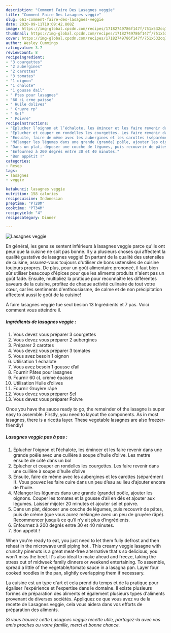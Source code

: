 ```yaml
---
description: "Comment Faire Des Lasagnes veggie"
title: "Comment Faire Des Lasagnes veggie"
slug: 661-comment-faire-des-lasagnes-veggie
date: 2020-09-11T19:09:42.808Z
image: https://img-global.cpcdn.com/recipes/17182749786f147f/751x532cq70/lasagnes-veggie-photo-principale-de-la-recette.jpg
thumbnail: https://img-global.cpcdn.com/recipes/17182749786f147f/751x532cq70/lasagnes-veggie-photo-principale-de-la-recette.jpg
cover: https://img-global.cpcdn.com/recipes/17182749786f147f/751x532cq70/lasagnes-veggie-photo-principale-de-la-recette.jpg
author: Wesley Cummings
ratingvalue: 3.7
reviewcount: 8
recipeingredient:
- "3 courgettes"
- "2 aubergines"
- "2 carottes"
- "3 tomates"
- "1 oignon"
- "1 chalote"
- "1 gousse dail"
- " Ptes pour lasagnes"
- "60 cL crme paisse"
- " Huile dolives"
- " Gruyre rp"
- " Sel"
- " Poivre"
recipeinstructions:
- "Éplucher l’oignon et l’échalote, les émincer et les faire revenir dans une grande poêle avec une cuillère à soupe d’huile d’olive. Les mettre ensuite de côté dans un bol"
- "Éplucher et couper en rondelles les courgettes. Les faire revenir dans une cuillère à soupe d’huile d’olive"
- "Ensuite, faire de même avec les aubergines et les carottes (séparément !). Vous pouvez les faire cuire dans un peu d’eau au lieu d’ajouter encore de l’huile."
- "Mélanger les légumes dans une grande (grande) poêle, ajouter les oignons. Couper les tomates et la gousse d’ail en dés et ajouter aux légumes. Laisser mijoter 20 minutes et ajouter sel et poivre."
- "Dans un plat, déposer une couche de légumes, puis recouvrir de pâtes, puis de crème (que vous aurez mélangée avec un peu de gruyère râpé). Recommencer jusqu’à ce qu’il n’y ait plus d’ingrédients."
- "Enfournez à 200 degrés entre 30 et 40 minutes."
- "Bon appétit !"
categories:
- Resep
tags:
- lasagnes
- veggie

katakunci: lasagnes veggie 
nutrition: 158 calories
recipecuisine: Indonesian
preptime: "PT20M"
cooktime: "PT34M"
recipeyield: "4"
recipecategory: Dinner

---
```



![Lasagnes veggie](https://img-global.cpcdn.com/recipes/17182749786f147f/751x532cq70/lasagnes-veggie-photo-principale-de-la-recette.jpg)

En général, les gens se sentent inférieurs à lasagnes veggie parce qu'ils ont peur que la cuisine ne soit pas bonne. Il y a plusieurs choses qui affectent la qualité gustative de lasagnes veggie! En partant de la qualité des ustensiles de cuisine, assurez-vous toujours d'utiliser de bons ustensiles de cuisine toujours propres. De plus, pour un goût alimentaire prononcé, il faut bien sûr utiliser beaucoup d'épices pour que les aliments produits n'aient pas un goût fade. Ensuite, multipliez la pratique pour reconnaître les différentes saveurs de la cuisine, profitez de chaque activité culinaire de tout votre cœur, car les sentiments d'enthousiasme, de calme et de non précipitation affectent aussi le goût de la cuisine!

<!--inarticleads1-->

À faire lasagnes veggie tue seul besion 13 Ingrédients et 7 pas. Voici comment vous atteindre il.

##### Ingrédients de lasagnes veggie :

1. Vous devez vous préparer 3 courgettes
1. Vous devez vous préparer 2 aubergines
1. Préparer 2 carottes
1. Vous devez vous préparer 3 tomates
1. Vous avez besoin 1 oignon
1. Utilisation 1 échalote
1. Vous avez besoin 1 gousse d’ail
1. Fournir  Pâtes pour lasagnes
1. Fournir 60 cL crème épaisse
1. Utilisation  Huile d’olives
1. Fournir  Gruyère râpé
1. Vous devez vous préparer  Sel
1. Vous devez vous préparer  Poivre


Once you have the sauce ready to go, the remainder of the lasagne is super easy to assemble. Firstly, you need to layout the components. As in most lasagnes, there is a ricotta layer. These vegetable lasagnes are also freezer-friendly! 

<!--inarticleads2-->

##### Lasagnes veggie pas à pas :

1. Éplucher l’oignon et l’échalote, les émincer et les faire revenir dans une grande poêle avec une cuillère à soupe d’huile d’olive. Les mettre ensuite de côté dans un bol
1. Éplucher et couper en rondelles les courgettes. Les faire revenir dans une cuillère à soupe d’huile d’olive
1. Ensuite, faire de même avec les aubergines et les carottes (séparément !). Vous pouvez les faire cuire dans un peu d’eau au lieu d’ajouter encore de l’huile.
1. Mélanger les légumes dans une grande (grande) poêle, ajouter les oignons. Couper les tomates et la gousse d’ail en dés et ajouter aux légumes. Laisser mijoter 20 minutes et ajouter sel et poivre.
1. Dans un plat, déposer une couche de légumes, puis recouvrir de pâtes, puis de crème (que vous aurez mélangée avec un peu de gruyère râpé). Recommencer jusqu’à ce qu’il n’y ait plus d’ingrédients.
1. Enfournez à 200 degrés entre 30 et 40 minutes.
1. Bon appétit !


When you&#39;re ready to eat, you just need to let them fully defrost and then reheat in the microwave until piping hot.. This creamy veggie lasagne with crunchy pinenuts is a great meat-free alternative that&#39;s so delicious, you won&#39;t miss the beef. It&#39;s also ideal to make ahead and freeze, taking the stress out of midweek family dinners or weekend entertaining. To assemble, spread a little of the vegetable/tomato sauce in a lasagna pan. Layer four cooked noodles in the pan, slightly overlapping them if necessary. 

<!--inarticleads1-->

<p>
La cuisine est un type d'art et cela prend du temps et de la pratique pour égaliser l'expérience et l'expertise dans le domaine. Il existe plusieurs formes de préparation des aliments et également plusieurs types d'aliments provenant de diverses sociétés. Appliquez ce que vous avez vu de la recette de Lasagnes veggie, cela vous aidera dans vos efforts de préparation des aliments.
</p>

<p>
<i>Si vous trouvez cette Lasagnes veggie recette utile, partagez-la avec vos amis proches ou votre famille, merci et bonne chance.</i>
</p>
